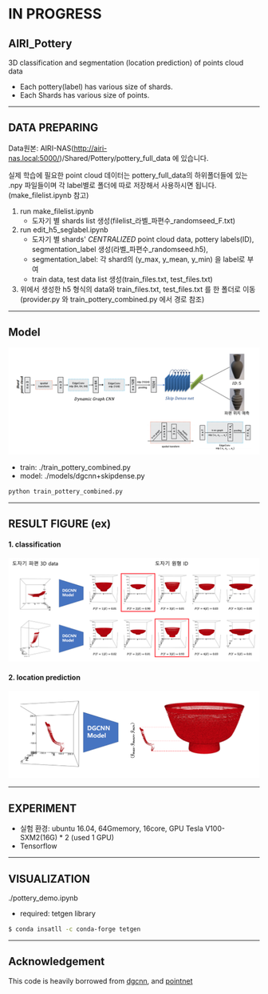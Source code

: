 # IN PROGRESS

## AIRI_Pottery
3D classification and segmentation (location prediction) of points cloud data
* Each pottery(label) has various size of shards.  
* Each Shards has various size of points.  

---

## DATA PREPARING  
Data원본: AIRI-NAS(http://airi-nas.local:5000/)/Shared/Pottery/pottery_full_data 에 있습니다.  

실제 학습에 필요한 point cloud 데이터는 pottery_full_data의 하위폴더들에 있는 .npy 파일들이며 각 label별로 폴더에 따로 저장해서 사용하시면 됩니다.(make_filelist.ipynb 참고)  


1. run make_filelist.ipynb 
   * 도자기 별 shards list 생성(filelist_라벨_파편수_randomseed_F.txt)  
2. run edit_h5_seglabel.ipynb 
   * 도자기 별 shards' *CENTRALIZED* point cloud data, pottery labels(ID), segmentation_label 생성(라벨_파편수_randomseed.h5),
   * segmentation_label: 각 shard의 (y_max, y_mean, y_min) 을 label로 부여
   * train data, test data list 생성(train_files.txt, test_files.txt)
3. 위에서 생성한 h5 형식의 data와 train_files.txt, test_files.txt 를 한 폴더로 이동(provider.py 와 train_pottery_combined.py 에서 경로 참조)  

---

## Model

![model](./images/model.png)

  
- train: ./train_pottery_combined.py  
- model: ./models/dgcnn+skipdense.py   

```bash
python train_pottery_combined.py
```

---

## RESULT FIGURE (ex)
#### 1. classification  
![classification](./images/classification.png)


#### 2. location prediction  
![segmentation](./images/segmentation.png)

---

## EXPERIMENT
- 실험 환경: ubuntu 16.04, 64Gmemory, 16core, GPU Tesla V100-SXM2(16G) * 2 (used 1 GPU)  
- Tensorflow
 
---

## VISUALIZATION
./pottery_demo.ipynb
- required: tetgen library
```bash
$ conda insatll -c conda-forge tetgen
```


---

## Acknowledgement
This code is heavily borrowed from [dgcnn](https://github.com/WangYueFt/dgcnn), and [pointnet](https://github.com/charlesq34/pointnet)

